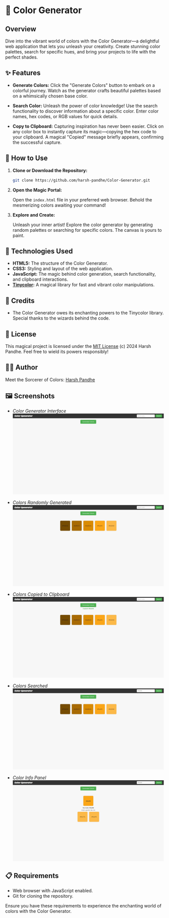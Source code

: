 # 🌈 Color Generator

## Overview

Dive into the vibrant world of colors with the Color Generator—a delightful web application that lets you unleash your creativity. Create stunning color palettes, search for specific hues, and bring your projects to life with the perfect shades.

## ✨ Features

- **Generate Colors:** Click the "Generate Colors" button to embark on a colorful journey. Watch as the generator crafts beautiful palettes based on a whimsically chosen base color.

- **Search Color:** Unleash the power of color knowledge! Use the search functionality to discover information about a specific color. Enter color names, hex codes, or RGB values for quick details.

- **Copy to Clipboard:** Capturing inspiration has never been easier. Click on any color box to instantly capture its magic—copying the hex code to your clipboard. A magical "Copied" message briefly appears, confirming the successful capture.

## 🚀 How to Use

1. **Clone or Download the Repository:**

   ```bash
   git clone https://github.com/harsh-pandhe/Color-Generator.git
   ```

2. **Open the Magic Portal:**

   Open the `index.html` file in your preferred web browser. Behold the mesmerizing colors awaiting your command!

3. **Explore and Create:**

   Unleash your inner artist! Explore the color generator by generating random palettes or searching for specific colors. The canvas is yours to paint.

## 🎨 Technologies Used

- **HTML5:** The structure of the Color Generator.
- **CSS3:** Styling and layout of the web application.
- **JavaScript:** The magic behind color generation, search functionality, and clipboard interactions.
- **[Tinycolor](https://github.com/bgrins/TinyColor):** A magical library for fast and vibrant color manipulations.

## 🌟 Credits

- The Color Generator owes its enchanting powers to the Tinycolor library. Special thanks to the wizards behind the code.

## 📜 License

This magical project is licensed under the [MIT License](LICENSE.md) (c) 2024 Harsh Pandhe. Feel free to wield its powers responsibly!

## 👨‍🎨 Author

Meet the Sorcerer of Colors:
[Harsh Pandhe](https://github.com/harsh-pandhe)

## 🖼️ Screenshots

- *Color Generator Interface*
![Color Generator Screenshot 1](/images/img_01.jpeg)

- *Colors Randomly Generated*
![Color Generator Screenshot 2](/images/img_02.jpeg)

- *Colors Copied to Clipboard*
![Color Generator Screenshot 3](/images/img_03.jpeg)

- *Colors Searched*
![Color Generator Screenshot 4](/images/img_04.jpeg)

- *Color Info Panel*
![Color Generator Screenshot 5](/images/img_05.jpeg)

## 📋 Requirements

- Web browser with JavaScript enabled.
- Git for cloning the repository.

Ensure you have these requirements to experience the enchanting world of colors with the Color Generator.
